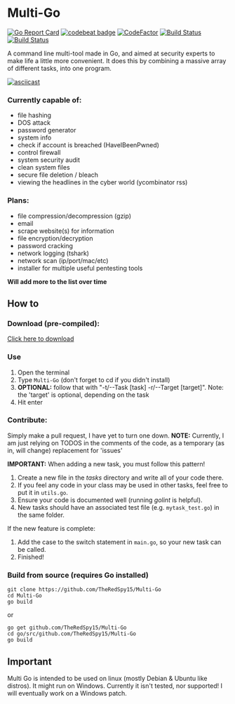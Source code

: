# Multi-Go

[![Go Report Card](https://goreportcard.com/badge/github.com/TheRedSpy15/Multi-Go)](https://goreportcard.com/report/github.com/TheRedSpy15/Multi-Go)
[![codebeat badge](https://codebeat.co/badges/d6180a76-99be-4013-a0c2-0e4bcf0b9655)](https://codebeat.co/projects/github-com-theredspy15-multi-go-master)
[![CodeFactor](https://www.codefactor.io/repository/github/theredspy15/multi-go/badge)](https://www.codefactor.io/repository/github/theredspy15/multi-go)
[![Build Status](https://travis-ci.com/TheRedSpy15/Multi-Go.svg?branch=master)](https://travis-ci.com/TheRedSpy15/Multi-Go)
[![Build Status](https://semaphoreci.com/api/v1/theredspy15/multi-go/branches/master/shields_badge.svg)](https://semaphoreci.com/theredspy15/multi-go)

A command line multi-tool made in Go, and aimed at security experts to make life a little more convenient. It does this by combining a massive array of different tasks, into one program.

[![asciicast](https://asciinema.org/a/209295.png)](https://asciinema.org/a/209295)

### Currently capable of:
- file hashing
- DOS attack
- password generator
- system info
- check if account is breached (HaveIBeenPwned)
- control firewall
- system security audit
- clean system files
- secure file deletion / bleach
- viewing the headlines in the cyber world (ycombinator rss)

### Plans:
- file compression/decompression (gzip)
- email
- scrape website(s) for information
- file encryption/decryption
- password cracking
- network logging (tshark)
- network scan (ip/port/mac/etc)
- installer for multiple useful pentesting tools

**Will add more to the list over time**

## How to

### Download (pre-compiled):
[Click here to download](https://github.com/TheRedSpy15/Multi-Go/releases/download/0.6.1/MultiGo_0_6_1)

### Use
1. Open the terminal
2. Type `Multi-Go` (don't forget to cd if you didn't install)
3. **OPTIONAL:** follow that with "-t/--Task [task] -r/--Target [target]". Note: the 'target' is optional, depending on the task
4. Hit enter

### Contribute:
Simply make a pull request, I have yet to turn one down.
**NOTE:** Currently, I am just relying on TODOS in the comments of the code, as a temporary (as in, will change) replacement for 'issues'

**IMPORTANT:** When adding a new task, you must follow this pattern!
1. Create a new file in the *tasks* directory and write all of your code there.
3. If you feel any code in your class may be used in other tasks, feel free to put it in `utils.go`.
4. Ensure your code is documented well (running *golint* is helpful).
5. New tasks should have an associated test file (e.g. `mytask_test.go`) in the same folder.

If the new feature is complete:
1. Add the case to the switch statement in `main.go`, so your new task can be called.
2. Finished!

### Build from source (requires Go installed)
```
git clone https://github.com/TheRedSpy15/Multi-Go
cd Multi-Go
go build
```
or
```
go get github.com/TheRedSpy15/Multi-Go
cd go/src/github.com/TheRedSpy15/Multi-Go
go build
```


## Important
Multi Go is intended to be used on linux (mostly Debian & Ubuntu like distros). It might run on Windows. Currently it isn't tested, nor supported! I will eventually work on a Windows patch.
